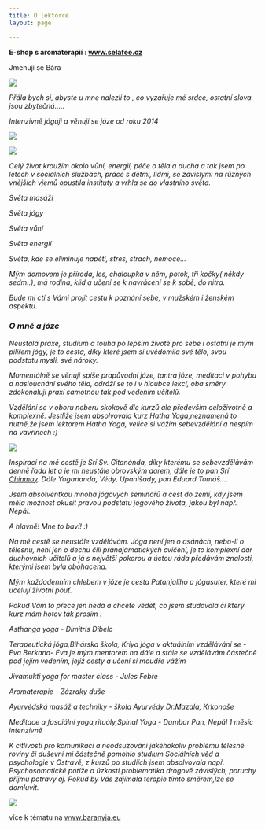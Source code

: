 ```yaml
---
title: O lektorce
layout: page

---
```

**E-shop s aromaterapií : www.selafee.cz**

Jmenuji se Bára

![](/uploads/img_20211223_093913_290.jpg)

_Přála bych si, abyste u mne nalezli to , co vyzařuje mé srdce, ostatní slova jsou zbytečná....._

_Intenzivně jóguji a věnuji se józe od roku 2014_

![](/uploads/img_20220127_154326_900.jpg)

![](/uploads/img_20210421_102053.jpg)

_Celý život kroužím okolo vůní, energií, péče o těla a ducha a tak jsem po letech v sociálních službách, práce s dětmi, lidmi, se závislými na různých vnějších vjemů opustila instituty a vrhla se do vlastního světa._

_Světa masáží_

_Světa jógy_

_Světa vůní_

_Světa energií_

_Světa, kde se eliminuje napětí, stres, strach, nemoce…_

_Mým domovem je příroda, les, chaloupka v něm, potok, tři kočky( někdy sedm..), má rodina, klid a učení se k navrácení se k sobě, do nitra._

_Bude mi ctí s Vámi projít cestu k poznání sebe, v mužském i ženském aspektu._

### _O mně a józe_

_Neustálá praxe, studium a touha po lepším životě pro sebe i ostatní je mým pilířem jógy, je to cesta, díky které jsem si uvědomila své tělo, svou podstatu mysli, své nároky._

_Momentálně se věnuji spíše prapůvodní józe, tantra józe, meditaci v pohybu a naslouchání svého těla, odráží se to i v hloubce lekcí, oba směry zdokonaluji praxí samotnou tak pod vedením učitelů._

_Vzdělání se v oboru neberu skokově dle kurzů ale především celoživotně a komplexně. Jestliže jsem absolvovala kurz Hatha Yoga,neznamená to nutně,že jsem lektorem Hatha Yoga, velice si vážím sebevzdělání a nespím na vavřínech :)_

![](/uploads/IMG_20190704_104009_457-2.jpg)

_Inspirací na mé cestě je Srí Sv. Gitanánda, díky kterému se sebevzdělávám denně řadu let a je mi neustále obrovským darem, dále je to pan_  [_Srí Chinmoy_](https://cs.wikipedia.org/wiki/%C5%A0r%C3%AD_%C4%8Cinmoj)_. Dále Yogananda, Védy, Upanišady, pan Eduard Tomáš...._

_Jsem absolventkou mnoha jógových seminářů a cest do zemí, kdy jsem měla možnost okusit pravou podstatu jógového života, jakou byl např. Nepál._

_A hlavně! Mne to baví! :)_

_Na mé cestě se neustále vzdělávám. Jóga není jen o asánách, nebo-li o tělesnu, není jen o dechu čili pranajámatických cvičení, je to komplexní dar duchovních učitelů a já s největší pokorou a úctou ráda předávám znalosti, kterými jsem byla obohacena._

_Mým každodenním chlebem v józe je cesta Patanjalího a jógasuter, které mi ucelují životní pouť._

_Pokud Vám to přece jen nedá a chcete vědět, co jsem studovala či který kurz mám hotov tak prosím :_

_Asthanga yoga - Dimitris Dibelo_

_Terapeutická jóga,Bihárska škola, Kriya jóga v aktuálním vzdělávání se -Eva Berkana- Eva je mým mentorem na dále a stále se vzdělávám částečně pod jejím vedením, jejíž cesty a učení si moudře vážím_

_Jivamukti yoga for master class - Jules Febre_

_Aromaterapie - Zázraky duše_

_Ayurvédská masáž a techniky - škola Ayurvédy Dr.Mazala, Krkonoše_

_Meditace a fasciální yoga,rituály,Spinal Yoga - Dambar Pan, Nepál 1 měsíc intenzivně_

_K citlivosti pro komunikaci a neodsuzování jakéhokoliv problému tělesné roviny či duševní mi částečně pomohlo studium Sociálních věd a psychologie v Ostravě, z kurzů po studiích jsem absolvovala např. Psychosomatické potíže a úzkosti,problematika drogově závislých, poruchy příjmu potravy aj. Pokud by Vás zajímala terapie tímto směrem,lze se domluvit._

![](/uploads/img_20220303_180155_420.jpg)

více k tématu na www.baranyja.eu